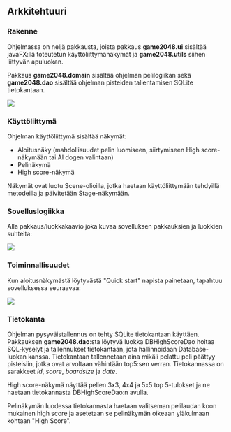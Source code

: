 ## Arkkitehtuuri
### Rakenne
Ohjelmassa on neljä pakkausta, joista pakkaus **game2048.ui** sisältää javaFX:llä toteutetun käyttöliittymänäkymät ja **game2048.utils** siihen liittyvän apuluokan. 

Pakkaus **game2048.domain** sisältää ohjelman pelilogiikan sekä **game2048.dao** sisältää ohjelman pisteiden tallentamisen SQLite tietokantaan.

<img src="https://i.ibb.co/f2YcPDB/Screen-Shot-2020-12-08-at-11-54-04.png">

### Käyttöliittymä
Ohjelman käyttöliittymä sisältää näkymät:
* Aloitusnäky (mahdollisuudet pelin luomiseen, siirtymiseen High score-näkymään tai AI dogen valintaan)
* Pelinäkymä
* High score-näkymä

Näkymät ovat luotu Scene-olioilla, jotka haetaan käyttöliittymään tehdyillä metodeilla ja päivitetään Stage-näkymään. 

### Sovelluslogiikka
Alla pakkaus/luokkakaavio joka kuvaa sovelluksen pakkauksien ja luokkien suhteita:

<img src= "https://i.ibb.co/1ZGPVBC/Screen-Shot-2020-12-08-at-12-18-46.png">

### Toiminnallisuudet 
Kun aloitusnäkymästä löytyvästä "Quick start" napista painetaan, tapahtuu sovelluksessa seuraavaa:

<img src= "https://i.ibb.co/f2dc5DQ/Screen-Shot-2020-11-28-at-16-39-45.png">


### Tietokanta
Ohjelman pysyväistallennus on tehty SQLite tietokantaan käyttäen. Pakkauksen **game2048.dao**:sta löytyvä luokka DBHighScoreDao hoitaa SQL-kyselyt ja tallennukset tietokantaan, jota hallinnoidaan Database-luokan kanssa. Tietokantaan tallennetaan aina mikäli pelattu peli päättyy pisteisiin, jotka ovat arvoltaan vähintään top5:sen verran. Tietokannassa on sarakkeet _id_, _score_, _boardsize_ ja _date_.

High score-näkymä näyttää pelien 3x3, 4x4 ja 5x5 top 5-tulokset ja ne haetaan tietokannasta DBHighScoreDao:n avulla. 

Pelinäkymän luodessa tietokannasta haetaan valitseman pelilaudan koon mukainen high score ja asetetaan se pelinäkymän oikeaan yläkulmaan kohtaan "High Score". 
